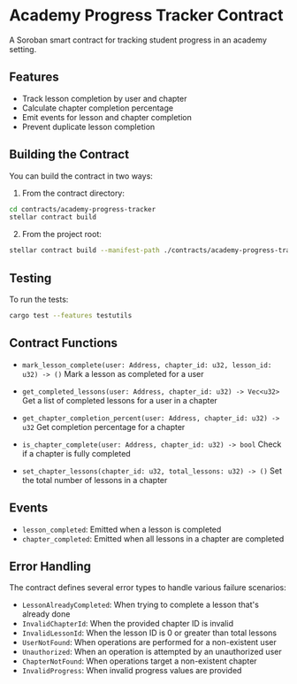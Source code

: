 # Academy Progress Tracker Contract

A Soroban smart contract for tracking student progress in an academy setting.

## Features

- Track lesson completion by user and chapter
- Calculate chapter completion percentage
- Emit events for lesson and chapter completion
- Prevent duplicate lesson completion

## Building the Contract

You can build the contract in two ways:

1. From the contract directory:

```bash
cd contracts/academy-progress-tracker
stellar contract build
```

2. From the project root:

```bash
stellar contract build --manifest-path ./contracts/academy-progress-tracker/Cargo.toml
```

## Testing

To run the tests:

```bash
cargo test --features testutils
```

## Contract Functions

- `mark_lesson_complete(user: Address, chapter_id: u32, lesson_id: u32) -> ()`
  Mark a lesson as completed for a user

- `get_completed_lessons(user: Address, chapter_id: u32) -> Vec<u32>`
  Get a list of completed lessons for a user in a chapter

- `get_chapter_completion_percent(user: Address, chapter_id: u32) -> u32`
  Get completion percentage for a chapter

- `is_chapter_complete(user: Address, chapter_id: u32) -> bool`
  Check if a chapter is fully completed

- `set_chapter_lessons(chapter_id: u32, total_lessons: u32) -> ()`
  Set the total number of lessons in a chapter

## Events

- `lesson_completed`: Emitted when a lesson is completed
- `chapter_completed`: Emitted when all lessons in a chapter are completed

## Error Handling

The contract defines several error types to handle various failure scenarios:

- `LessonAlreadyCompleted`: When trying to complete a lesson that's already done
- `InvalidChapterId`: When the provided chapter ID is invalid
- `InvalidLessonId`: When the lesson ID is 0 or greater than total lessons
- `UserNotFound`: When operations are performed for a non-existent user
- `Unauthorized`: When an operation is attempted by an unauthorized user
- `ChapterNotFound`: When operations target a non-existent chapter
- `InvalidProgress`: When invalid progress values are provided
